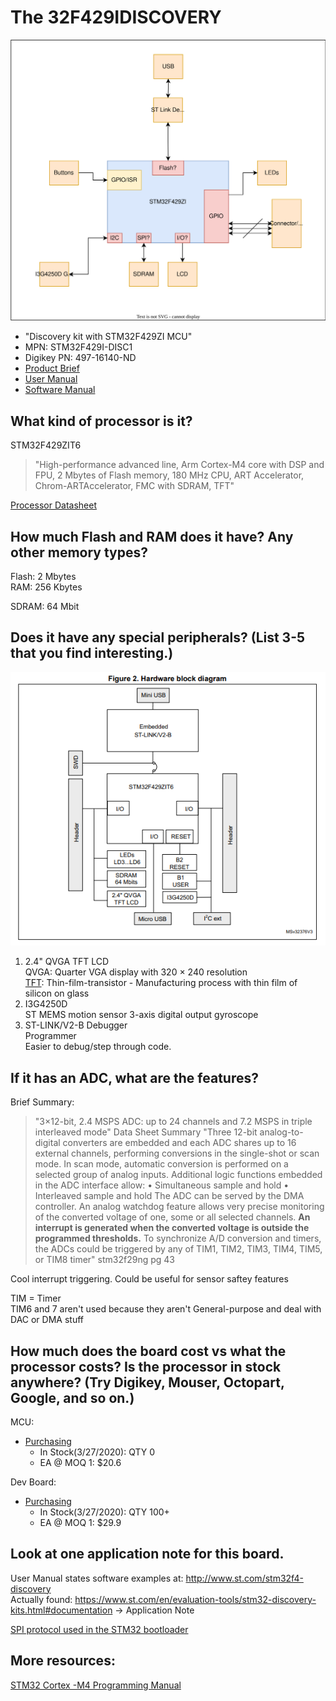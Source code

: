 # The 32F429IDISCOVERY

![Handmade_Block_Diagram](https://raw.githubusercontent.com/Kendalld/Making_Embedded_Systems/65adf3880fd124ed3f917333ffc93871fe72f20c/Week2/Assets/32F429IDISCOVERY_Block_Diagram.drawio.svg)

- "Discovery kit with STM32F429ZI MCU"
- MPN: STM32F429I-DISC1
- Digikey PN: 497-16140-ND
- [Product Brief](https://www.st.com/content/ccc/resource/technical/document/data_brief/ff/c1/b6/02/c3/b4/49/cb/DM00094498.pdf/files/DM00094498.pdf/jcr:content/translations/en.DM00094498.pdf)
- [User Manual](https://www.st.com/content/ccc/resource/technical/document/user_manual/6b/25/05/23/a9/45/4d/6a/DM00093903.pdf/files/DM00093903.pdf/jcr:content/translations/en.DM00093903.pdf)
- [Software Manual](https://www.st.com/resource/en/user_manual/dm00097320-getting-started-with-stm32f429-discovery-software-development-tools-stmicroelectronics.pdf)

## What kind of processor is it?
STM32F429ZIT6

>"High-performance advanced line, Arm Cortex-M4 core with DSP and FPU, 2 Mbytes of Flash memory, 180 MHz CPU, ART Accelerator, Chrom-ARTAccelerator, FMC with SDRAM, TFT"

[Processor Datasheet](https://www.st.com/resource/en/datasheet/stm32f429ng.pdf)

## How much Flash and RAM does it have? Any other memory types?
Flash: 2 Mbytes <br>
RAM: 256 Kbytes <br>
 
SDRAM: 64 Mbit
## Does it have any special peripherals? (List 3-5 that you find interesting.)

![STM32F429ZI_UM1670_Rev5_Fig2_Block_Diagram](https://github.com/Kendalld/Making_Embedded_Systems/blob/main/Week2/Assets/STM32F429ZI_UM1670_Rev5_Fig2_Block_Diagram.png)

1. 2.4" QVGA TFT LCD <br>
    QVGA: Quarter VGA display with 320 × 240 resolution <br>
    [TFT](https://en.wikipedia.org/wiki/Thin-film-transistor_liquid-crystal_display): Thin-film-transistor - Manufacturing process with thin film of silicon on glass <br>
2. I3G4250D <br>
    ST MEMS motion sensor 3-axis digital output gyroscope
3. ST-LINK/V2-B Debugger <br>
    Programmer <br>
    Easier to debug/step through code.  <br>

## If it has an ADC, what are the features?
Brief Summary:
>"3×12-bit, 2.4 MSPS ADC: up to 24 channels and 7.2 MSPS in triple interleaved mode"
Data Sheet Summary
>"Three 12-bit analog-to-digital converters are embedded and each ADC shares up to 16
>external channels, performing conversions in the single-shot or scan mode. In scan mode,
>automatic conversion is performed on a selected group of analog inputs.
>Additional logic functions embedded in the ADC interface allow:
>• Simultaneous sample and hold
>• Interleaved sample and hold
>The ADC can be served by the DMA controller. An analog watchdog feature allows very
>precise monitoring of the converted voltage of one, some or all selected channels. **An
>interrupt is generated when the converted voltage is outside the programmed thresholds.**
>To synchronize A/D conversion and timers, the ADCs could be triggered by any of TIM1,
>TIM2, TIM3, TIM4, TIM5, or TIM8 timer"
stm32f29ng pg 43

Cool interrupt triggering. Could be useful for sensor saftey features  <br>


TIM = Timer <br>
TIM6 and 7 aren't used because they aren't General-purpose and deal with DAC or DMA stuff <br>

## How much does the board cost vs what the processor costs? Is the processor in stock anywhere? (Try Digikey, Mouser, Octopart, Google, and so on.)

MCU:
- [Purchasing](https://octopart.com/search?autosugg_idx=0&currency=USD&oq=STM32F429ZIT6&q=STM32F429ZIT6&specs=1) <br>
    - In Stock(3/27/2020): QTY 0 <br>
    - EA @ MOQ 1: $20.6 <br>

Dev Board:
- [Purchasing](https://octopart.com/search?q=STM32F429I-DISC1&currency=USD&specs=0) <br>
    - In Stock(3/27/2020): QTY 100+ <br>
    - EA @ MOQ 1: $29.9 <br>
    


## Look at one application note for this board.

User Manual states software examples at: http://www.st.com/stm32f4-discovery <br>
Actually found: https://www.st.com/en/evaluation-tools/stm32-discovery-kits.html#documentation -> Application Note <br>

[SPI protocol used in the STM32 bootloader](https://www.st.com/resource/en/application_note/an4286-spi-protocol-used-in-the-stm32-bootloader-stmicroelectronics.pdf) <br>


## More resources:

[STM32 Cortex -M4 Programming Manual](https://www.st.com/resource/en/programming_manual/pm0214-stm32-cortexm4-mcus-and-mpus-programming-manual-stmicroelectronics.pdf)

